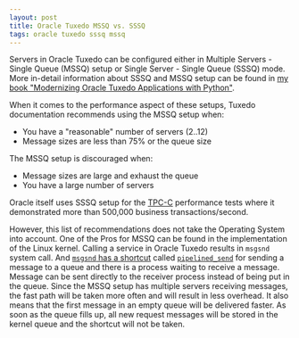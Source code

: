 ```yaml
---
layout: post
title: Oracle Tuxedo MSSQ vs. SSSQ
tags: oracle tuxedo sssq mssq
---
```


Servers in Oracle Tuxedo can be configured either in Multiple Servers - Single Queue (MSSQ) setup or Single Server - Single Queue (SSSQ) mode. More in-detail information about SSSQ and MSSQ setup can be found in [my book "Modernizing Oracle Tuxedo Applications with Python"](https://amzn.to/3ljktiH).

When it comes to the performance aspect of these setups, Tuxedo documentation recommends using the MSSQ setup when:

- You have a "reasonable" number of servers (2..12)
- Message sizes are less than 75% or the queue size

The MSSQ setup is discouraged when:

- Message sizes are large and exhaust the queue
- You have a large number of servers

Oracle itself uses SSSQ setup for the [TPC-C](http://www.tpc.org/tpcc/) performance tests where it demonstrated more than 500,000 business transactions/second.

However, this list of recommendations does not take the Operating System into account. One of the Pros for MSSQ can be found in the implementation of the Linux kernel. Calling a service in Oracle Tuxedo results in `msgsnd` system call. And [`msgsnd` has a shortcut](https://github.com/torvalds/linux/blob/master/ipc/msg.c#L931) called [`pipelined_send`](https://github.com/torvalds/linux/blob/master/ipc/msg.c#L808) for sending a message to a queue and there is a process waiting to receive a message.
Message can be sent directly to the receiver process instead of being put in the queue. Since the MSSQ setup has multiple servers receiving messages, the fast path will be taken more often and will result in less overhead. It also means that the first message in an empty queue will be delivered faster. As soon as the queue fills up, all new request messages will be stored in the kernel queue and the shortcut will not be taken.
